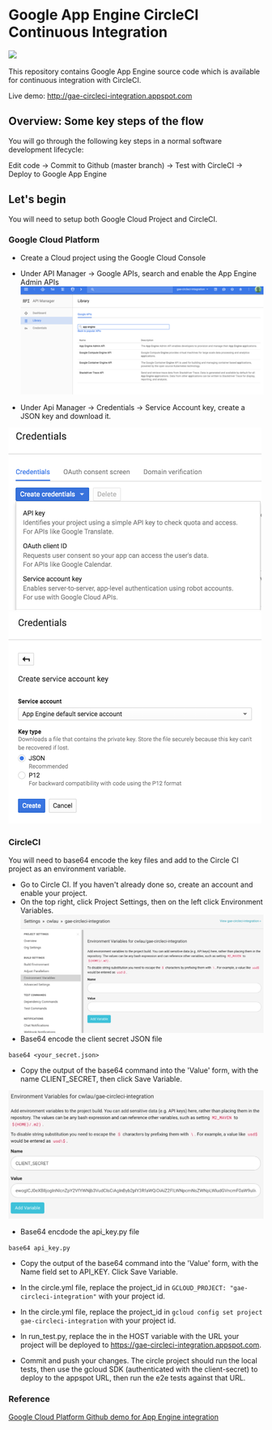 Google App Engine CircleCI Continuous Integration
========================

![](https://circleci.com/gh/cwlau/gae-circleci-integration.png?&style=shield&circle-token=b902e34911a5b20ab784d48e7f05a2145e737d0a)


This repository contains Google App Engine source code which is available for continuous integration with CircleCI.

Live demo: http://gae-circleci-integration.appspot.com

## Overview: Some key steps of the flow

You will go through the following key steps in a normal software development lifecycle:

Edit code -> Commit to Github (master branch) -> Test with CircleCI -> Deploy to Google App Engine


## Let's begin

You will need to setup both Google Cloud Project and CircleCI.

### Google Cloud Platform

- Create a Cloud project using the Google Cloud Console
- Under API Manager -> Google APIs, search and enable the App Engine Admin APIs
![](./images/search_app_engine_admin_api.png)

- Under Api Manager -> Credentials -> Service Account key, create a JSON key and download it.
<img src="./images/credential_menu.png" width="500px" />
<img src="./images/credential_secret.png" width="500px" />

### CircleCI

You will need to base64 encode the key files and add to the Circle CI project as an environment variable.

- Go to Circle CI. If you haven't already done so, create an account and enable your project.
- On the top right, click Project Settings, then on the left click Environment Variables.
![](./images/circleci_project_settings.png)
- Base64 encode the client secret JSON file

`base64 <your_secret.json>`

- Copy the output of the base64 command into the 'Value' form, with the name CLIENT_SECRET, then click Save Variable.

![](./images/circleci_env_var_settings.png)

- Base64 encdode the api_key.py file

`base64 api_key.py`

- Copy the output of the base64 command into the 'Value' form, with the Name field set to API_KEY. Click Save Variable.

- In the circle.yml file, replace the project_id in `GCLOUD_PROJECT: "gae-circleci-integration"` with your project id.

- In the circle.yml file, replace the project_id in `gcloud config set project gae-circleci-integration` with your project id.
- In run_test.py, replace the in the HOST variable with the URL your project will be deployed to https://gae-circleci-integration.appspot.com.

- Commit and push your changes. The circle project should run the local tests, then use the gcloud SDK (authenticated with the client-secret) to deploy to the appspot URL, then run the e2e tests against that URL.


### Reference

[Google Cloud Platform Github demo for App Engine integration](https://github.com/GoogleCloudPlatform/continuous-deployment-circle)
